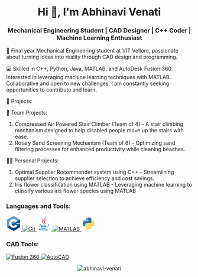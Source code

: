 <h1 align="center">Hi 👋, I'm Abhinavi Venati</h1>
<h3 align="center">Mechanical Engineering Student | CAD Designer | C++ Coder | Machine Learning Enthusiast</h3>

🔧 Final year Mechanical Engineering student at VIT Vellore, passionate about turning ideas into reality through CAD design and programming. 

💻 Skilled in C++, Python, Java, MATLAB, and AutoDesk Fusion 360. Interested in leveraging machine learning techniques with MATLAB. Collaborative and open to new challenges, I am constantly seeking opportunities to contribute and learn.

🚀 Projects:

🤝 Team Projects:
1. Compressed Air Powered Stair Climber (Team of 4) - A stair climbing mechanism designed to help disabled people move up the stairs with ease.
2. Rotary Sand Screening Mechanism (Team of 6) - Optimizing sand filtering processes for enhanced productivity while cleaning beaches.
   
👨‍💻 Personal Projects:
1. Optimal Supplier Recommender system using C++ - Streamlining supplier selection to achieve efficiency and cost savings.
2. Iris flower classification using MATLAB - Leveraging machine learning to classify various iris flower species using MATLAB

<h3 align="left">Languages and Tools:</h3>

<p align="left">
  <a href="https://www.w3schools.com/cpp/" target="_blank" rel="noreferrer">
    <img src="https://raw.githubusercontent.com/devicons/devicon/master/icons/cplusplus/cplusplus-original.svg" alt="C++" width="40" height="40"/>
  </a>
  <a href="https://git-scm.com/" target="_blank" rel="noreferrer">
    <img src="https://www.vectorlogo.zone/logos/git-scm/git-scm-icon.svg" alt="Git" width="40" height="40"/>
  </a>
  <a href="https://www.java.com" target="_blank" rel="noreferrer">
    <img src="https://raw.githubusercontent.com/devicons/devicon/master/icons/java/java-original.svg" alt="Java" width="40" height="40"/>
  </a>
  <a href="https://www.mathworks.com/" target="_blank" rel="noreferrer">
    <img src="https://upload.wikimedia.org/wikipedia/commons/2/21/Matlab_Logo.png" alt="MATLAB" width="40" height="40"/>
  </a>
  <a href="https://www.python.org" target="_blank" rel="noreferrer">
    <img src="https://raw.githubusercontent.com/devicons/devicon/master/icons/python/python-original.svg" alt="Python" width="40" height="40"/>
  </a>
</p>

<h3 align="left">CAD Tools:</h3>

<p align="left"> 
  <a href="https://www.autodesk.com/products/fusion-360/overview" target="_blank" rel="noreferrer"> 
    <img src="https://play-lh.googleusercontent.com/WVl18ugl3adNd8rjRQUJwnmt5VeiSf-7GSv7Fae8vbKywECFwsYXbD43buTZCmAR11ht" alt="Fusion 360" width="40" height="40"/> 
  </a>
  <a href="https://www.autodesk.com/products/autocad/overview" target="_blank" rel="noreferrer"> 
    <img src="https://seeklogo.com/images/A/autocad-logo-69326D7728-seeklogo.com.png" alt="AutoCAD" width="40" height="40"/> 
  </a>
</p>

<p align="center">
  <img src="https://github-readme-stats.vercel.app/api/top-langs?username=abhinavi-venati&show_icons=true&locale=en&layout=compact" alt="abhinavi-venati" />
</p>

